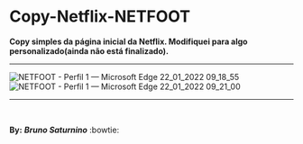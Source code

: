 # Copy-Netflix-NETFOOT
**Copy simples da página inicial da Netflix. Modifiquei para algo personalizado(ainda não está finalizado).**
<br>
_________________________________________________________________________________________________________
![NETFOOT - Perfil 1 — Microsoft​ Edge 22_01_2022 09_18_55](https://user-images.githubusercontent.com/92578274/150639777-bfd6477e-a336-46c3-876a-cdaf3a30914f.png)
![NETFOOT - Perfil 1 — Microsoft​ Edge 22_01_2022 09_21_00](https://user-images.githubusercontent.com/92578274/150639819-d45a0219-9301-4739-b6f3-d8387ab8fc18.png)
_______________________________________________________________________________________________________________________________________
<br>

**By:** ___Bruno Saturnino___ :bowtie:
